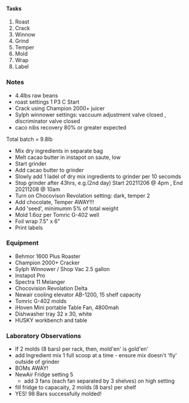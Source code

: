 #### Tasks
1. Roast
2. Crack
3. Winnow
4. Grind
5. Temper
6. Mold
7. Wrap
8. Label

### Notes
- 4.4lbs raw beans
- roast settings 1 P3 C Start
- Crack using Champion 2000+ juicer 
- Sylph winnower settings: vaccuum adjustment valve closed , discriminator valve closed
- caco nibs recovery 80% or greater expected

Total batch = 9.8lb
- Mix dry ingredients in separate bag
- Melt cacao butter in instapot on saute, low
- Start grinder 
- Add cacao butter to grinder 
- Slowly add 1 ladel of dry mix ingredients to grinder per 10 secomds 
- Stop grinder after 43hrs, e.g.(2nd day) Start 20211206 @ 4pm , End 20211208  @ 10am
- Turn on Chocovison Revolation setting: dark, temper 2
- Add chocolate, Temper AWAY!!!
- Add 'seed', minimumm 5% of total weight
- Mold 1.6oz per Tomric G-402 well
- Foil wrap 7.5" x 6" 
- Print labels

### Equipment
- Behmor 1600 Plus Roaster
- Champion 2000+ Cracker
- Sylph Winnower / Shop Vac 2.5 gallon
- Instapot Pro
- Spectra 11 Melanger
- Chocovision Revolation Delta
- Newair cooling elevator AB-1200, 15 shelf capacity
- Tomric G-402 molds
- iHoven Mini portable Table Fan, 4800mah
- Dishwasher tray 32 x 30, white
- HUSKY workbench and table

### Laboratory Observations
- If 2 molds (8 bars) per rack, then, mold'en' is gold'en'
- add Ingredient mix 1 full scoop at a time - ensure mix doesn't 'fly' outside of grinder
- BOMs AWAY!
- NewAir Fridge setting 5
  - add 3 fans (each fan separated by 3 shelves) on high setting
- fill fridge to capacaity, 2 molds (8 bars) per shelf
- YES! 98 Bars successfully molded!
